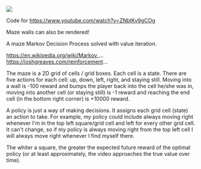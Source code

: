 ![](vis.gif)

Code for https://www.youtube.com/watch?v=ZNbIKv9gCOg

Maze walls can also be rendered!

A maze Markov Decision Process solved with value iteration. 

https://en.wikipedia.org/wiki/Markov_...
https://joshgreaves.com/reinforcement...

The maze is a 2D grid of cells / grid boxes. Each cell is a state. There are five actions for each cell: up, down, left, right, and staying still. Moving into a wall is -100 reward and bumps the player back into the cell he/she was in, moving into another cell (or staying still) is -1 reward and reaching the end cell (in the bottom right corner) is +10000 reward.

A policy is just a way of making decisions. It assigns each grid cell (state) an action to take. For example, my policy could include always moving right whenever I'm in the top left square/grid cell and left for every other grid cell. It can't change, so if my policy is always moving right from the top left cell I will always move right whenever I find myself there.

The whiter a square, the greater the expected future reward of the optimal policy (or at least approximately, the video approaches the true value over time).
